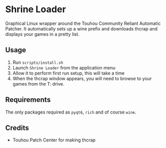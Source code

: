 # Shrine Loader
Graphical Linux wrapper around the Touhou Community Reliant Automatic Patcher. 
It automatically sets up a wine prefix and downloads thcrap and displays your games in a pretty list.

## Usage
1. Run `scripts/install.sh`
2. Launch `Shrine Loader` from the application menu
3. Allow it to perform first run setup, this will take a time
4. When the thcrap window appears, you will need to browse to your games from the T: drive.

## Requirements
The only packages required as `pyqt6`, `rich` and of course `wine`. 

## Credits
- Touhou Patch Center for making thcrap